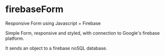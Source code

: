 # firebaseForm
Responsive Form using Javascript + Firebase


Simple Form, responsive and styled, with connection to Google's firebase platform. 

It sends an object to a firebase noSQL database.

